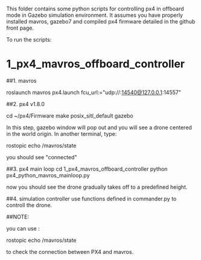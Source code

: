 This folder contains some python scripts for controlling px4 in offboard mode in Gazebo simulation environment. It assumes you have properly installed mavros, gazebo7 and compiled px4 firmware detailed in the github front page.

To run the scripts:

# 1_px4_mavros_offboard_controller

##1. mavros

roslaunch mavros px4.launch fcu_url:="udp://:14540@127.0.0.1:14557"

##2. px4 v1.8.0

cd ~/px4/Firmware
make posix_sitl_default gazebo

In this step, gazebo window will pop out and you will see a drone centered in the world origin. In another terminal, type:

rostopic echo /mavros/state

you should see "connected"

##3. px4 main loop
cd 1_px4_mavros_offboard_controller
python px4_python_mavros_mainloop.py

now you should see the drone gradually takes off to a predefined height.

##4. simulation controller
use functions defined in commander.py to controll the drone.


##NOTE:

you can use :

rostopic echo /mavros/state

to check the connection between PX4 and mavros.
